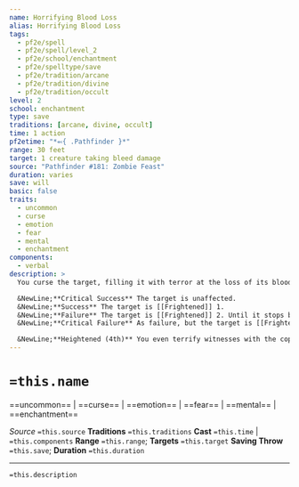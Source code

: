 ```yaml
---
name: Horrifying Blood Loss
alias: Horrifying Blood Loss
tags:
  - pf2e/spell
  - pf2e/spell/level_2
  - pf2e/school/enchantment
  - pf2e/spelltype/save
  - pf2e/tradition/arcane
  - pf2e/tradition/divine
  - pf2e/tradition/occult
level: 2
school: enchantment
type: save
traditions: [arcane, divine, occult]
time: 1 action
pf2etime: "*⬻{ .Pathfinder }*"
range: 30 feet
target: 1 creature taking bleed damage
source: "Pathfinder #181: Zombie Feast"
duration: varies
save: will
basic: false
traits:
  - uncommon
  - curse
  - emotion
  - fear
  - mental
  - enchantment
components:
  - verbal
description: >
  You curse the target, filling it with terror at the loss of its blood. The target must attempt a Will save.

  &NewLine;**Critical Success** The target is unaffected.
  &NewLine;**Success** The target is [[Frightened]] 1.
  &NewLine;**Failure** The target is [[Frightened]] 2. Until it stops bleeding, its frightened value can't decrease below frightened 1.
  &NewLine;**Critical Failure** As failure, but the target is [[Frightened]] 3.

  &NewLine;**Heightened (4th)** You even terrify witnesses with the copious quantities of blood. You can target up to four creatures as secondary targets. These secondary targets don't need to be bleeding but must be able to see the primary target. Secondary targets must also attempt Will saves, with the same results, except their restriction on decreasing their frightened value depends on whether the primary target is still bleeding.
---
```

# `=this.name`
==uncommon== | ==curse== | ==emotion== | ==fear== | ==mental== | ==enchantment==

*Source* `=this.source`
**Traditions** `=this.traditions`
**Cast** `=this.time` | `=this.components`
**Range** `=this.range`; **Targets** `=this.target`
**Saving Throw** `=this.save`; **Duration** `=this.duration`

***
`=this.description`